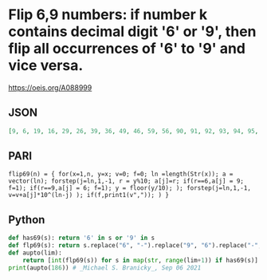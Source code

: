 # Flip 6,9 numbers: if number k contains decimal digit '6' or '9', then flip all occurrences of '6' to '9' and vice versa\.
https://oeis.org/A088999
## JSON
```JSON
[9, 6, 19, 16, 29, 26, 39, 36, 49, 46, 59, 56, 90, 91, 92, 93, 94, 95, 99, 97, 98, 96, 79, 76, 89, 86, 60, 61, 62, 63, 64, 65, 69, 67, 68, 66, 109, 106, 119, 116, 129, 126, 139, 136, 149, 146, 159, 156, 190, 191, 192, 193, 194, 195, 199, 197, 198, 196, 179, 176, 189]
```
## PARI
```PARI
flip69(n) = { for(x=1,n, y=x; v=0; f=0; ln =length(Str(x)); a = vector(ln); forstep(j=ln,1,-1, r = y%10; a[j]=r; if(r==6,a[j] = 9; f=1); if(r==9,a[j] = 6; f=1); y = floor(y/10); ); forstep(j=ln,1,-1, v=v+a[j]*10^(ln-j) ); if(f,print1(v",")); ) }
```
## Python
```Python
def has69(s): return '6' in s or '9' in s
def flp69(s): return s.replace("6", "-").replace("9", "6").replace("-", "9")
def aupto(lim):
    return [int(flp69(s)) for s in map(str, range(lim+1)) if has69(s)]
print(aupto(186)) # _Michael S. Branicky_, Sep 06 2021
```
